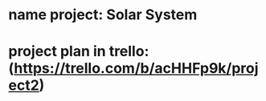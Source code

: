 # name project: **Solar System**
# project plan in trello: (https://trello.com/b/acHHFp9k/project2)

